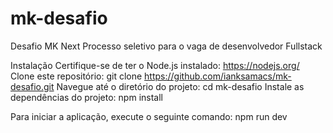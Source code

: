 # mk-desafio



Desafio MK Next
Processo seletivo para o vaga de desenvolvedor Fullstack

Instalação
Certifique-se de ter o Node.js instalado: https://nodejs.org/
Clone este repositório: git clone https://github.com/ianksamacs/mk-desafio.git
Navegue até o diretório do projeto: cd mk-desafio
Instale as dependências do projeto: npm install


Para iniciar a aplicação, execute o seguinte comando:
npm run dev
